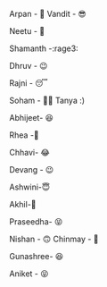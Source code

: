Arpan - 🤦
Vandit - 😎

Neetu - 🤩


Shamanth -:rage3:


Dhruv - 😉


Rajni - 😴


Soham - :man_technologist:
Tanya :)

Abhijeet- 😆

Rhea -🙂

Chhavi- 😂


Devang - 😉

Ashwini-😇


Akhil-🍉

Praseedha- 😝


Nishan - 🙃
Chinmay - 🥺

Gunashree- 😆


Aniket - 😝

